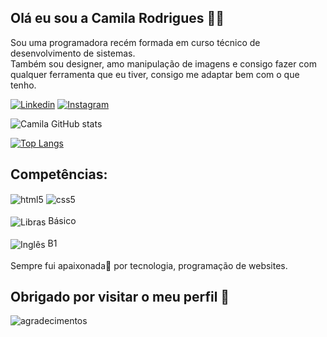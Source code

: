 ## Olá eu sou a Camila Rodrigues 👋😊

Sou uma programadora recém formada em curso técnico de desenvolvimento de sistemas.<br/>
Também sou designer, amo manipulação de imagens e consigo fazer com qualquer ferramenta que eu tiver, consigo me adaptar bem com o que tenho.<br/>


[![Linkedin](https://img.shields.io/badge/LinkedIn-8A2BE2?style=for-the-badge&logo=linkedin&logoColor=white)](https://www.linkedin.com/in/camila-rodrigues-5a623a225/) 
[![Instagram](https://img.shields.io/badge/Instagram-9400D3?style=for-the-badge&logo=instagram&logoColor=white)](https://www.instagram.com/)



![Camila GitHub stats](https://github-readme-stats.vercel.app/api?username=CammyArts&show_icons=true&theme=synthwave)

[![Top Langs](https://github-readme-stats.vercel.app/api/top-langs/?username=anuraghazra&layout=donut)](https://github.com/anuraghazra/github-readme-stats)

## Competências:
<div style="display: inline_block">
<img align="center" alt="html5" src="https://img.shields.io/badge/HTML5-BA55D3?style=for-the-badge&logo=html5&logoColor=white" />
<img align="center" alt="css5" src="https://img.shields.io/badge/CSS3-8B008B?style=for-the-badge&logo=css3&logoColor=white" />
<br/><br/>
<img align="center" alt="Libras" src="https://img.shields.io/badge/🤘Libras-DDA0DD?style=for-the-badge&logo" />
Básico
<br/><br/>

<img align="center" alt="Inglês" src="https://img.shields.io/badge/Inglês-C71585?style=for-the-badge&logo"/>
B1
</div>
<br/>
Sempre fui apaixonada💖 por tecnologia, programação de websites.

## Obrigado por visitar o meu perfil 🤗
<div>
<img alt="agradecimentos" src="https://i.pinimg.com/originals/dd/85/a2/dd85a2e9b143dc5bae77b0b2d9b7ea74.gif"/>
<div/>
